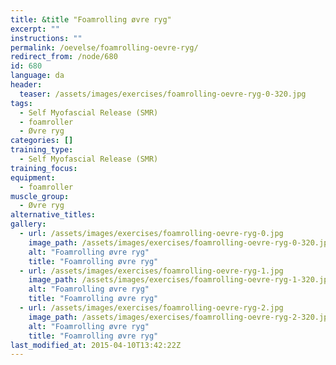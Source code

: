 ```yaml
---
title: &title "Foamrolling øvre ryg"
excerpt: ""
instructions: ""
permalink: /oevelse/foamrolling-oevre-ryg/
redirect_from: /node/680
id: 680
language: da
header:
  teaser: /assets/images/exercises/foamrolling-oevre-ryg-0-320.jpg
tags:
  - Self Myofascial Release (SMR)
  - foamroller
  - Øvre ryg
categories: []
training_type: 
  - Self Myofascial Release (SMR)
training_focus: 
equipment:
  - foamroller
muscle_group:
  - Øvre ryg
alternative_titles:
gallery:
  - url: /assets/images/exercises/foamrolling-oevre-ryg-0.jpg
    image_path: /assets/images/exercises/foamrolling-oevre-ryg-0-320.jpg
    alt: "Foamrolling øvre ryg"
    title: "Foamrolling øvre ryg"
  - url: /assets/images/exercises/foamrolling-oevre-ryg-1.jpg
    image_path: /assets/images/exercises/foamrolling-oevre-ryg-1-320.jpg
    alt: "Foamrolling øvre ryg"
    title: "Foamrolling øvre ryg"
  - url: /assets/images/exercises/foamrolling-oevre-ryg-2.jpg
    image_path: /assets/images/exercises/foamrolling-oevre-ryg-2-320.jpg
    alt: "Foamrolling øvre ryg"
    title: "Foamrolling øvre ryg"
last_modified_at: 2015-04-10T13:42:22Z
---
```

